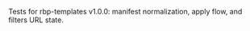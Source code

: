 <!-- BEGIN RBP GENERATED: builds-templates-v1 -->
Tests for rbp-templates v1.0.0: manifest normalization, apply flow, and filters URL state.
<!-- END RBP GENERATED: builds-templates-v1 -->
